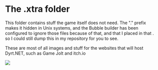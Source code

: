 # The .xtra folder

This folder contains stuff the game itself does not need. The "." prefix makes it hidden in Unix systems, and the Bubble builder has been configured to ignore those files because of that, and that I placed in that . so I could still dump this in my repository for you to see.

These are most of all images and stuff for the websites that will host Dyrt.NET, such as Game Jolt and itch.io

![](https://images3.imgbox.com/81/de/5TQ56ncj_o.png)
